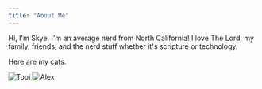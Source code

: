 ```yaml
---
title: "About Me"
---
```


Hi, I'm Skye. I'm an average nerd from North California! I love The Lord, my family, friends, and the nerd stuff whether it's scripture or technology.



Here are my cats.

![Topi](/img/topi.jpg) ![Alex](/img/alex.jpg)
